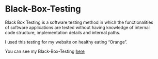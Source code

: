 # Black-Box-Testing
Black Box Testing is a software testing method in which the functionalities of software applications are tested without having knowledge of internal code structure, implementation details and internal paths.

I used this testing for my website on healthy eating “Orange”.

You can see my Black-Box-Testing <a href="https://docs.google.com/document/d/1ElO0gLsnhONEg7Ze-dak1XZFQgyNi5-clsJaL0_CfVI/edit?usp=sharing">here</a>

